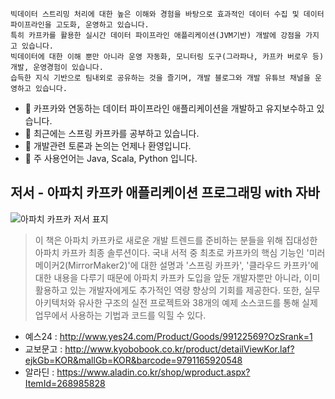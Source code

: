 ```
빅데이터 스트리밍 처리에 대한 높은 이해와 경험을 바탕으로 효과적인 데이터 수집 및 데이터 파이프라인을 고도화, 운영하고 있습니다.
특히 카프카를 활용한 실시간 데이터 파이프라인 애플리케이션(JVM기반) 개발에 강점을 가지고 있습니다.
빅데이터에 대한 이해 뿐만 아니라 운영 자동화, 모니터링 도구(그라파나, 카프카 버로우 등) 개발, 운영경험이 있습니다.
습득한 지식 기반으로 팀내외로 공유하는 것을 즐기며, 개발 블로그와 개발 유튜브 채널을 운영하고 있습니다.
```

- 🔭 카프카와 연동하는 데이터 파이프라인 애플리케이션을 개발하고 유지보수하고 있습니다.
- 🌱 최근에는 스프링 카프카를 공부하고 있습니다.
- 👯 개발관련 토론과 논의는 언제나 환영입니다.
- 🤖 주 사용언어는 Java, Scala, Python 입니다.

## 저서 - 아파치 카프카 애플리케이션 프로그래밍 with 자바

![아파치 카프카 저서 표지](입체%20표지.png)

> 이 책은 아파치 카프카로 새로운 개발 트렌드를 준비하는 분들을 위해 집대성한 아파치 카프카 최종 솔루션이다. 국내 서적 중 최초로 카프카의 핵심 기능인 '미러메이커2(MirrorMaker2)'에 대한 설명과 '스프링 카프카', '클라우드 카프카'에 대한 내용을 다루기 때문에 아파치 카프카 도입을 앞둔 개발자뿐만 아니라, 이미 활용하고 있는 개발자에게도 추가적인 역량 향상의 기회를 제공한다. 또한, 실무 아키텍처와 유사한 구조의 실전 프로젝트와 38개의 예제 소스코드를 통해 실제 업무에서 사용하는 기법과 코드를 익힐 수 있다.

- 예스24 : http://www.yes24.com/Product/Goods/99122569?OzSrank=1
- 교보문고 : http://www.kyobobook.co.kr/product/detailViewKor.laf?ejkGb=KOR&mallGb=KOR&barcode=9791165920548
- 알라딘 : https://www.aladin.co.kr/shop/wproduct.aspx?ItemId=268985828
